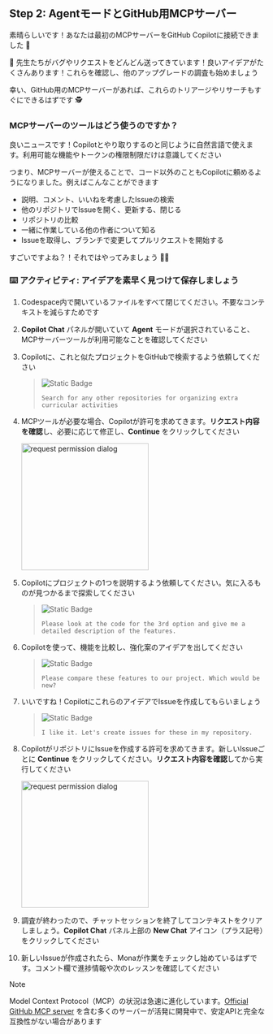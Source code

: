 ## Step 2: AgentモードとGitHub用MCPサーバー

素晴らしいです！あなたは最初のMCPサーバーをGitHub Copilotに接続できました 🎉

🚨 先生たちがバグやリクエストをどんどん送ってきています！良いアイデアがたくさんあります！これらを確認し、他のアップグレードの調査も始めましょう

幸い、GitHub用のMCPサーバーがあれば、これらのトリアージやリサーチもすぐにできるはずです 🕵️

### MCPサーバーのツールはどう使うのですか？

良いニュースです！Copilotとやり取りするのと同じように自然言語で使えます。利用可能な機能やトークンの権限制限だけは意識してください

つまり、MCPサーバーが使えることで、コード以外のこともCopilotに頼めるようになりました。例えばこんなことができます

- 説明、コメント、いいねを考慮したIssueの検索
- 他のリポジトリでIssueを開く、更新する、閉じる
- リポジトリの比較
- 一緒に作業している他の作者について知る
- Issueを取得し、ブランチで変更してプルリクエストを開始する

すごいですよね？！それではやってみましょう 👩‍🚀

### :keyboard: アクティビティ: アイデアを素早く見つけて保存しましょう

1. Codespace内で開いているファイルをすべて閉じてください。不要なコンテキストを減らすためです

1. **Copilot Chat** パネルが開いていて **Agent** モードが選択されていること、MCPサーバーツールが利用可能なことを確認してください

1. Copilotに、これと似たプロジェクトをGitHubで検索するよう依頼してください

   > ![Static Badge](https://img.shields.io/badge/-Prompt-text?style=social&logo=github%20copilot)
   >
   > ```prompt
   > Search for any other repositories for organizing extra curricular activities
   > ```

1. MCPツールが必要な場合、Copilotが許可を求めてきます。**リクエスト内容を確認**し、必要に応じて修正し、**Continue** をクリックしてください

   <img width="250" alt="request permission dialog" src="https://github.com/user-attachments/assets/229473af-c206-47a4-b356-943b9c9bd946" />

1. Copilotにプロジェクトの1つを説明するよう依頼してください。気に入るものが見つかるまで探索してください

   > ![Static Badge](https://img.shields.io/badge/-Prompt-text?style=social&logo=github%20copilot)
   >
   > ```prompt
   > Please look at the code for the 3rd option and give me a detailed description of the features.
   > ```

1. Copilotを使って、機能を比較し、強化案のアイデアを出してください

   > ![Static Badge](https://img.shields.io/badge/-Prompt-text?style=social&logo=github%20copilot)
   >
   > ```prompt
   > Please compare these features to our project. Which would be new?
   > ```

1. いいですね！CopilotにこれらのアイデアでIssueを作成してもらいましょう

   > ![Static Badge](https://img.shields.io/badge/-Prompt-text?style=social&logo=github%20copilot)
   >
   > ```prompt
   > I like it. Let's create issues for these in my repository.
   > ```

1. CopilotがリポジトリにIssueを作成する許可を求めてきます。新しいIssueごとに **Continue** をクリックしてください。**リクエスト内容を確認**してから実行してください

   <img width="250" alt="request permission dialog" src="https://github.com/user-attachments/assets/52635294-950a-4168-b71e-498eb769f3af" />

1. 調査が終わったので、チャットセッションを終了してコンテキストをクリアしましょう。**Copilot Chat** パネル上部の **New Chat** アイコン（プラス記号）をクリックしてください

1. 新しいIssueが作成されたら、Monaが作業をチェックし始めているはずです。コメント欄で進捗情報や次のレッスンを確認してください

> [!NOTE]
> Model Context Protocol（MCP）の状況は急速に進化しています。[Official GitHub MCP server](https://github.com/github/github-mcp-server) を含む多くのサーバーが活発に開発中で、安定APIと完全な互換性がない場合があります